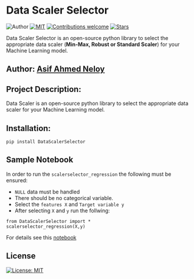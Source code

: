 # Data Scaler Selector
![Author](https://img.shields.io/badge/author-aaneloy-blue)
[![MIT](https://img.shields.io/badge/license-MIT-5eba00.svg)](https://github.com/aaneloy/scaler_selector/blob/main/LICENSE.txt)
[![Contributions welcome](https://img.shields.io/badge/contributions-welcome-brightgreen.svg?style=flat)](https://github.com/aaneloy/scaler_selector)
[![Stars](https://img.shields.io/github/stars/aaneloy/data-scaler.svg?style=social)](https://github.com/aaneloy/data-scaler/stargazers)

Data Scaler Selector is an open-source python library to select the appropriate data scaler (**Min-Max, Robust or Standard Scaler**) for your Machine Learning model.


## Author: [Asif Ahmed Neloy](https://aaneloy.netlify.app/)

## Project Description:
Data Scaler is an open-source python library to select the appropriate data scaler for your Machine Learning model.


## Installation:
```
pip install DataScalerSelector

```

## Sample Notebook
In order to run the ``scalerselector_regression`` the following must be ensured:
* ``NULL`` data must be handled
* There should be no categorical variable.
* Select the ``features X`` and ``Target variable y``
* After selecting ``X`` and ``y`` run the follwing:

```
from DataScalerSelector import *
scalerselector_regression(X,y)

```

For details see this [notebook](https://github.com/aaneloy/scaler_selector/blob/main/src/notebook/Sample.ipynb)

## License
[![License: MIT](https://img.shields.io/badge/License-MIT-yellow.svg)](https://opensource.org/licenses/MIT)